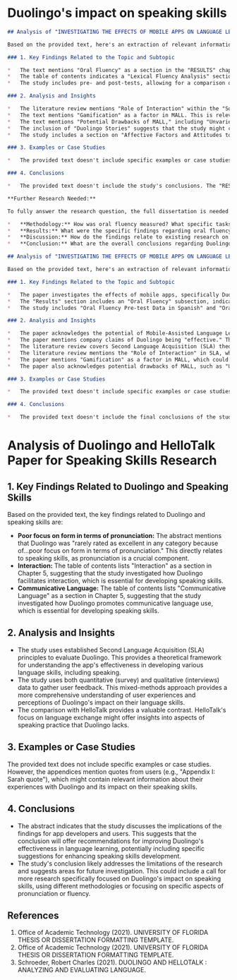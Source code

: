 # Duolingo's impact on speaking skills

```markdown
## Analysis of "INVESTIGATING THE EFFECTS OF MOBILE APPS ON LANGUAGE LEARNING OUTCOMES: A STUDY ON DUOLINGO" for Research on Duolingo's Impact on Speaking Skills

Based on the provided text, here's an extraction of relevant information for a research project focusing on Duolingo's effectiveness on speaking skills:

### 1. Key Findings Related to the Topic and Subtopic

*   The text mentions "Oral Fluency" as a section in the "RESULTS" chapter, suggesting that the study did investigate speaking skills.
*   The table of contents indicates a "Lexical Fluency Analysis" section, which could be related to speaking skills, as vocabulary knowledge is crucial for effective communication.
*   The study includes pre- and post-tests, allowing for a comparison of oral fluency before and after using Duolingo.

### 2. Analysis and Insights

*   The literature review mentions "Role of Interaction" within the "Sociocultural Theory" section. This is relevant because interaction is a key component of developing speaking skills. The study might explore how Duolingo, which primarily focuses on individual learning, facilitates or hinders opportunities for interaction.
*   The text mentions "Gamification" as a factor in MALL. This is relevant because Duolingo uses gamification to motivate users. The study might analyze how gamification impacts speaking practice and performance.
*   The text mentions "Potential Drawbacks of MALL," including "Unvaried Tasks" and "Lack of Adherence to SLA Principles." These drawbacks could negatively affect the development of speaking skills if Duolingo's exercises are repetitive and don't provide opportunities for authentic communication.
*   The inclusion of "Duolingo Stories" suggests that the study might consider the impact of these features on language learning, potentially including speaking skills.
*   The study includes a section on "Affective Factors and Attitudes towards MALL." This is relevant because learners' attitudes and motivation can influence their engagement with Duolingo and, consequently, their speaking practice.

### 3. Examples or Case Studies

*   The provided text doesn't include specific examples or case studies. However, the mention of "Participants' Language Background and App Use" suggests that the study collected data on individual learners, which could potentially be used for case study analysis.

### 4. Conclusions

*   The provided text doesn't include the study's conclusions. The "RESULTS" chapter and subsequent discussion would contain the conclusions regarding Duolingo's impact on oral fluency.

**Further Research Needed:**

To fully answer the research question, the full dissertation is needed to analyze the methodology, results, and conclusions related to oral fluency. Specifically, the following sections would be crucial:

*   **Methodology:** How was oral fluency measured? What specific tasks were used in the pre- and post-tests?
*   **Results:** What were the specific findings regarding oral fluency? Was there a statistically significant improvement in speaking skills after using Duolingo?
*   **Discussion:** How do the findings relate to existing research on language learning and MALL? What are the limitations of the study? What are the implications for language learners and educators?
*   **Conclusion:** What are the overall conclusions regarding Duolingo's effectiveness on speaking skills?

```

```markdown
## Analysis of "INVESTIGATING THE EFFECTS OF MOBILE APPS ON LANGUAGE LEARNING OUTCOMES: A STUDY ON DUOLINGO" for Research on Duolingo's Impact on Speaking Skills

Based on the provided text, here's an extraction of relevant information for a research project focusing on Duolingo's effectiveness on speaking skills:

### 1. Key Findings Related to the Topic and Subtopic

*   The paper investigates the effects of mobile apps, specifically Duolingo, on language learning outcomes.
*   The "Results" section includes an "Oral Fluency" subsection, indicating that the study directly assesses speaking skills.
*   The study includes "Oral Fluency Pre-test Data in Spanish" and "Oral Fluency Pre/post Comparison," suggesting a measurement of speaking skills before and after Duolingo use.

### 2. Analysis and Insights

*   The paper acknowledges the potential of Mobile-Assisted Language Learning (MALL) and its integration (or lack thereof) in language learning.
*   The paper mentions company claims of Duolingo being "effective." The study likely aims to evaluate the validity of this claim.
*   The literature review covers Second Language Acquisition (SLA) theories, which are relevant for understanding how Duolingo's design might impact speaking skill development.
*   The literature review mentions the "Role of Interaction" in SLA, which is crucial for speaking skills. This suggests the study might consider how Duolingo's interactive features (or lack thereof) affect speaking.
*   The paper mentions "Gamification" as a factor in MALL, which could influence motivation and engagement, indirectly affecting speaking practice.
*   The paper also acknowledges potential drawbacks of MALL, such as "Unvaried Tasks" and "Lack of Adherence to SLA Principles," which could hinder speaking skill development.

### 3. Examples or Case Studies

*   The provided text doesn't include specific examples or case studies. However, the "Methodology" section indicates that the study involves participants and tasks, implying that data was collected from real users.

### 4. Conclusions

*   The provided text doesn't include the final conclusions of the study. The "Results" section is presented, but the overall interpretation and conclusions are not available in this excerpt. The study's conclusion regarding Duolingo's impact on speaking skills would be found in the "Discussion" or "Conclusion" section of the full paper.
```

# Analysis of Duolingo and HelloTalk Paper for Speaking Skills Research

## 1. Key Findings Related to Duolingo and Speaking Skills

Based on the provided text, the key findings related to Duolingo and speaking skills are:

*   **Poor focus on form in terms of pronunciation:** The abstract mentions that Duolingo was "rarely rated as excellent in any category because of...poor focus on form in terms of pronunciation." This directly relates to speaking skills, as pronunciation is a crucial component.
*   **Interaction:** The table of contents lists "Interaction" as a section in Chapter 5, suggesting that the study investigated how Duolingo facilitates interaction, which is essential for developing speaking skills.
*   **Communicative Language:** The table of contents lists "Communicative Language" as a section in Chapter 5, suggesting that the study investigated how Duolingo promotes communicative language use, which is essential for developing speaking skills.

## 2. Analysis and Insights

*   The study uses established Second Language Acquisition (SLA) principles to evaluate Duolingo. This provides a theoretical framework for understanding the app's effectiveness in developing various language skills, including speaking.
*   The study uses both quantitative (survey) and qualitative (interviews) data to gather user feedback. This mixed-methods approach provides a more comprehensive understanding of user experiences and perceptions of Duolingo's impact on their language skills.
*   The comparison with HelloTalk provides a valuable contrast. HelloTalk's focus on language exchange might offer insights into aspects of speaking practice that Duolingo lacks.

## 3. Examples or Case Studies

The provided text does not include specific examples or case studies. However, the appendices mention quotes from users (e.g., "Appendix I: Sarah quote"), which might contain relevant information about their experiences with Duolingo and its impact on their speaking skills.

## 4. Conclusions

*   The abstract indicates that the study discusses the implications of the findings for app developers and users. This suggests that the conclusion will offer recommendations for improving Duolingo's effectiveness in language learning, potentially including specific suggestions for enhancing speaking skills development.
*   The study's conclusion likely addresses the limitations of the research and suggests areas for future investigation. This could include a call for more research specifically focused on Duolingo's impact on speaking skills, using different methodologies or focusing on specific aspects of pronunciation or fluency.


## References

1. Office of Academic Technology (2021). UNIVERSITY OF FLORIDA THESIS OR DISSERTATION FORMATTING TEMPLATE.
2. Office of Academic Technology (2021). UNIVERSITY OF FLORIDA THESIS OR DISSERTATION FORMATTING TEMPLATE.
3. Schroeder, Robert Charles (2021). DUOLINGO AND HELLOTALK : ANALYZING  AND  EVALUATING  LANGUAGE.
